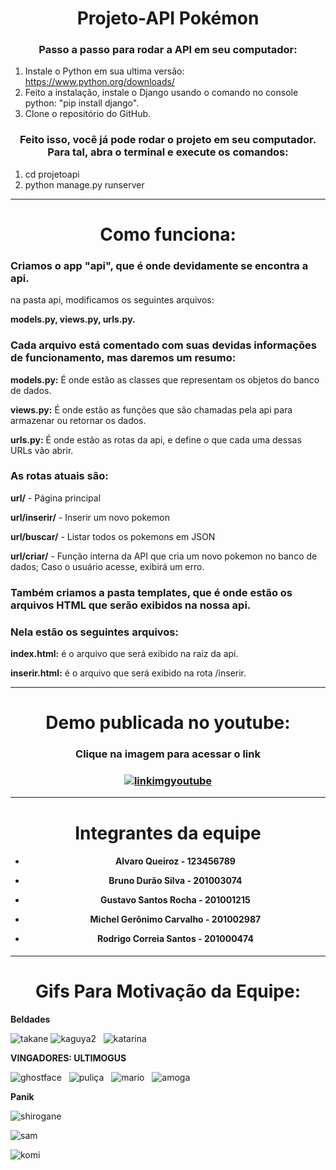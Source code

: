 <h1 align="center">Projeto-API Pokémon</h1>
  
  
<h3 align="center">Passo a passo para rodar a API em seu computador:</h3>
  
1. Instale o Python em sua ultima versão: https://www.python.org/downloads/
2. Feito a instalação, instale o Django usando o comando no console python: "pip install django".
3. Clone o repositório do GitHub.

<h3 align="center">Feito isso, você já pode rodar o projeto em seu computador. Para tal, abra o terminal e execute os comandos:</h3>
  
1. cd projetoapi
2. python manage.py runserver
  
-------------------------------------------------------------------------------------------------
  
<h1 align="center">Como funciona:</h1>
  
### Criamos o app "api", que é onde devidamente se encontra a api.
na pasta api, modificamos os seguintes arquivos:
  
**models.py, views.py, urls.py.**
  
### Cada arquivo está comentado com suas devidas informações de funcionamento, mas daremos um resumo:
  
**models.py:** É onde estão as classes que representam os objetos do banco de dados.
  
**views.py:** É onde estão as funções que são chamadas pela api para armazenar ou retornar os dados.
  
**urls.py:** É onde estão as rotas da api, e define o que cada uma dessas URLs vão abrir.
  
### As rotas atuais são:
  
**url/** - Página principal
  
**url/inserir/** - Inserir um novo pokemon
  
**url/buscar/** - Listar todos os pokemons em JSON
  
**url/criar/** - Função interna da API que cria um novo pokemon no banco de dados; Caso o usuário acesse, exibirá um erro.
  
### Também criamos a pasta templates, que é onde estão os arquivos HTML que serão exibidos na nossa api.
### Nela estão os seguintes arquivos:

**index.html:** é o arquivo que será exibido na raiz da api.
  
**inserir.html:** é o arquivo que será exibido na rota /inserir.
  
----------------------------------------------------------------------
<h1 align="center">Demo publicada no youtube:</h1>
<h3 align="center">Clique na imagem para acessar o link</h3>
   
<h3 align="center">
   
[![linkimgyoutube](https://img.youtube.com/vi/LyZQ4rpKRvY/0.jpg)](https://www.youtube.com/watch?v=LyZQ4rpKRvY)
  
  </h3>
  
----------------------------------------------------------------------
<h1 align="center">Integrantes da equipe</h1>
  
<h4 align="center">
  
* Alvaro Queiroz - 123456789 
* Bruno Durão Silva - 201003074 
* Gustavo Santos Rocha - 201001215 
* Michel Gerônimo Carvalho - 201002987 
* Rodrigo Correia Santos - 201000474
  
  </h4>
  
----------------------------------------------------------------------
<h1 align="center">Gifs Para Motivação da Equipe:</h1>
  
  **Beldades**
  
![takane](https://user-images.githubusercontent.com/94016306/167963728-2c3c7112-ad3f-4747-994f-efaa45c29b50.gif)
![kaguya2](https://user-images.githubusercontent.com/94016306/167966717-da4aa20d-e20b-42a8-8f76-a34e4e348f5b.gif)
&nbsp;
![katarina](https://i.imgur.com/x92mB5h.gif)
&nbsp;
  
  **VINGADORES: ULTIMOGUS**
  
![ghostface](https://user-images.githubusercontent.com/94016306/167962626-6cea4450-eff4-4a37-bd0e-4972abca17f9.gif)
&nbsp;
![puliça](https://user-images.githubusercontent.com/94016306/167963972-c8fe6d85-9da7-44ad-856e-d6daa4853fe5.gif)
&nbsp;
![mario](https://user-images.githubusercontent.com/94016306/167964387-db491f58-1d26-41e2-8cd0-2520523f2c51.gif)
&nbsp;
![amoga](https://user-images.githubusercontent.com/94016306/167964317-33e09b17-3340-43df-bfb0-718ea1aa0964.gif)
&nbsp;
  
  **Panik**
  
![shirogane](https://user-images.githubusercontent.com/94016306/167966915-f56135f4-c6b5-4649-a17a-285999a40cec.gif)

![sam](https://user-images.githubusercontent.com/94016306/167965855-4730d313-7c32-4e75-8051-53bd71c5797d.gif)
  
![komi](https://user-images.githubusercontent.com/93962428/174412189-6c37a10f-3db0-4cd6-b639-c8f5b2e0702e.gif)
